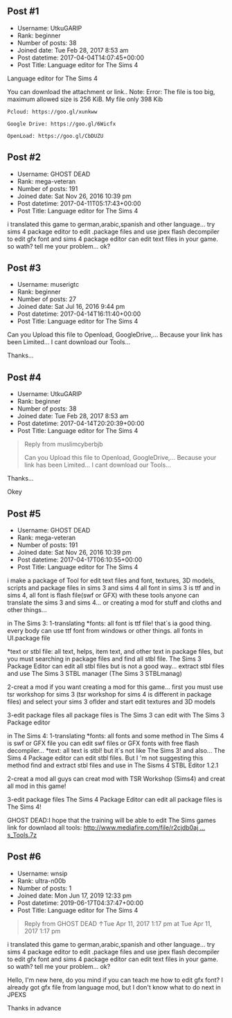 ## Post #1
- Username: UtkuGARIP
- Rank: beginner
- Number of posts: 38
- Joined date: Tue Feb 28, 2017 8:53 am
- Post datetime: 2017-04-04T14:07:45+00:00
- Post Title: Language editor for The Sims 4

Language editor for The Sims 4




You can download the attachment or link.. Note: Error: The file is too big, maximum allowed size is 256 KiB. My file only 398 Kib

```
Pcloud: https://goo.gl/xunkww
```


```
Google Drive: https://goo.gl/6Wicfx
```


```
OpenLoad: https://goo.gl/CbDUZU
```
## Post #2
- Username: GHOST DEAD
- Rank: mega-veteran
- Number of posts: 191
- Joined date: Sat Nov 26, 2016 10:39 pm
- Post datetime: 2017-04-11T05:17:43+00:00
- Post Title: Language editor for The Sims 4

i translated this game to german,arabic,spanish and other language...
try sims 4 package editor to edit .package files
and use jpex flash decompiler to edit gfx font and sims 4 package editor can edit text files in your game.
so wath? tell me your problem... ok?
## Post #3
- Username: muserigtc
- Rank: beginner
- Number of posts: 27
- Joined date: Sat Jul 16, 2016 9:44 pm
- Post datetime: 2017-04-14T16:11:40+00:00
- Post Title: Language editor for The Sims 4

Can you Upload this file to Openload, GoogleDrive,... Because your link has been Limited... I cant download our Tools...

Thanks...
## Post #4
- Username: UtkuGARIP
- Rank: beginner
- Number of posts: 38
- Joined date: Tue Feb 28, 2017 8:53 am
- Post datetime: 2017-04-14T20:20:39+00:00
- Post Title: Language editor for The Sims 4

> Reply from muslimcyberbjb
>
> Can you Upload this file to Openload, GoogleDrive,... Because your link has been Limited... I cant download our Tools...

Thanks...

Okey
## Post #5
- Username: GHOST DEAD
- Rank: mega-veteran
- Number of posts: 191
- Joined date: Sat Nov 26, 2016 10:39 pm
- Post datetime: 2017-04-17T06:10:55+00:00
- Post Title: Language editor for The Sims 4

i make a package of Tool for edit text files and font, textures, 3D models, scripts and package files in sims 3 and sims 4
all font in sims 3 is ttf and in sims 4, all font is flash file(swf or GFX)
with these tools anyone can translate the sims 3 and sims 4... or creating a mod for stuff and cloths and other things...

in The Sims 3:
1-translating
*fonts: all font is ttf file! that`s ia good thing. every body can use ttf font from windows or other things. all fonts in UI.package file

*text or stbl file: all text, helps, item text, and other text in package files, but you must searching in package files and find all stbl file. The Sims 3 Package Editor can edit all stbl files but is not a good way... extract stbl files and use The Sims 3 STBL manager (The Sims 3 STBLmanag)

2-creat a mod
if you want creating a  mod for this game... first you must use tsr workshop for sims 3 (tsr workshop for sims 4 is different in package files)
and select your sims 3 oflder and start edit textures and 3D models

3-edit package files
all package files is The Sims 3 can edit with The Sims 3 Package editor


in The Sims 4:
1-translating
*fonts: all fonts and some method in The Sims 4 is swf or GFX file
you can edit swf files or GFX fonts with free flash decompiler...
*text: all text is stbl! but it`s not like The Sims 3! and also... The Sims 4 Package editor can edit stbl files. But I 'm not suggesting this method find and extract stbl files and use in The Sisms 4 STBL Editor 1.2.1

2-creat a mod
all guys can creat mod with TSR Workshop (Sims4) and creat all mod in this game!

3-edit package files
The Sims 4 Package Editor can edit all package files is The Sims 4!

GHOST DEAD:I hope that the training will be able to edit The Sims games   
link for downlaod all tools: [http://www.mediafire.com/file/r2cjdb0aj ... s_Tools.7z](http://www.mediafire.com/file/r2cjdb0ajoro2in/The_Sims_Tools.7z)
## Post #6
- Username: wnsip
- Rank: ultra-n00b
- Number of posts: 1
- Joined date: Mon Jun 17, 2019 12:33 pm
- Post datetime: 2019-06-17T04:37:47+00:00
- Post Title: Language editor for The Sims 4

> Reply from GHOST DEAD ↑Tue Apr 11, 2017 1:17 pm at Tue Apr 11, 2017 1:17 pm
>
> 
i translated this game to german,arabic,spanish and other language...
try sims 4 package editor to edit .package files
and use jpex flash decompiler to edit gfx font and sims 4 package editor can edit text files in your game.
so wath? tell me your problem... ok?

Hello, I'm new here, do you mind if you can teach me how to edit gfx font? I already got gfx file from language mod, but I don't know what to do next in JPEXS

Thanks in advance
